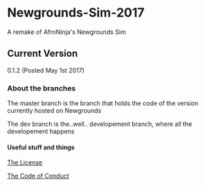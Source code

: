 # Newgrounds-Sim-2017 
A remake of AfroNinja's Newgrounds Sim
## Current Version
0.1.2 (Posted May 1st 2017)

### About the branches
The master branch is the branch that holds the code of the version currently hosted on Newgrounds

The dev branch is the..well.. developement branch, where all the developement happens

#### Useful stuff and things

[The License](/LICENSE.md)

[The Code of Conduct](/CODE_OF_CONDUCT.md)
